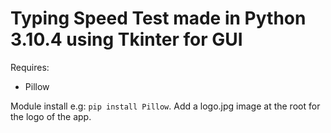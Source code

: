 # Typing Speed Test made in Python 3.10.4 using Tkinter for GUI

Requires:
- Pillow

Module install e.g: `pip install Pillow`.
Add a logo.jpg image at the root for the logo of the app.
